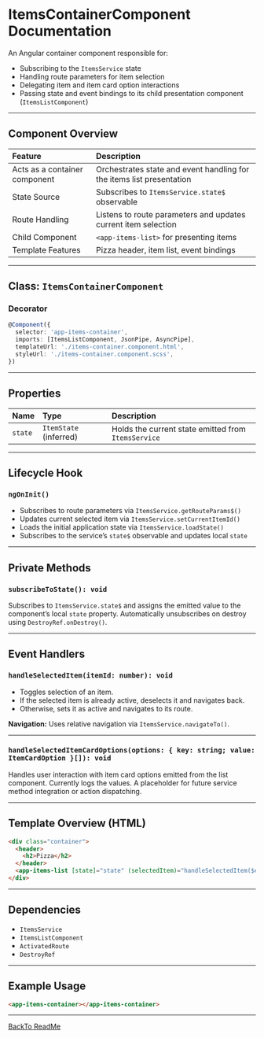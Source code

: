 # ItemsContainerComponent Documentation

An Angular container component responsible for:

- Subscribing to the `ItemsService` state
- Handling route parameters for item selection
- Delegating item and item card option interactions
- Passing state and event bindings to its child presentation component (`ItemsListComponent`)

---

## Component Overview

| Feature                       | Description                                                           |
| :---------------------------- | :-------------------------------------------------------------------- |
| Acts as a container component | Orchestrates state and event handling for the items list presentation |
| State Source                  | Subscribes to `ItemsService.state$` observable                        |
| Route Handling                | Listens to route parameters and updates current item selection        |
| Child Component               | `<app-items-list>` for presenting items                               |
| Template Features             | Pizza header, item list, event bindings                               |

---

## Class: `ItemsContainerComponent`

### Decorator

```ts
@Component({
  selector: 'app-items-container',
  imports: [ItemsListComponent, JsonPipe, AsyncPipe],
  templateUrl: './items-container.component.html',
  styleUrl: './items-container.component.scss',
})
```

---

## Properties

| Name    | Type                   | Description                                         |
| :------ | :--------------------- | :-------------------------------------------------- |
| `state` | `ItemState` (inferred) | Holds the current state emitted from `ItemsService` |

---

## Lifecycle Hook

### `ngOnInit()`

- Subscribes to route parameters via `ItemsService.getRouteParams$()`
- Updates current selected item via `ItemsService.setCurrentItemId()`
- Loads the initial application state via `ItemsService.loadState()`
- Subscribes to the service’s `state$` observable and updates local `state`

---

## Private Methods

### `subscribeToState(): void`

Subscribes to `ItemsService.state$` and assigns the emitted value to the component’s local `state` property. Automatically unsubscribes on destroy using `DestroyRef.onDestroy()`.

---

## Event Handlers

### `handleSelectedItem(itemId: number): void`

- Toggles selection of an item.
- If the selected item is already active, deselects it and navigates back.
- Otherwise, sets it as active and navigates to its route.

**Navigation:** Uses relative navigation via `ItemsService.navigateTo()`.

---

### `handleSelectedItemCardOptions(options: { key: string; value: ItemCardOption }[]): void`

Handles user interaction with item card options emitted from the list component. Currently logs the values. A placeholder for future service method integration or action dispatching.

---

## Template Overview (HTML)

```html
<div class="container">
  <header>
    <h2>Pizza</h2>
  </header>
  <app-items-list [state]="state" (selectedItem)="handleSelectedItem($event)" (selectedItemCardOptions)="handleSelectedItemCardOptions($event)"></app-items-list>
</div>
```

---

## Dependencies

- `ItemsService`
- `ItemsListComponent`
- `ActivatedRoute`
- `DestroyRef`

---

## Example Usage

```html
<app-items-container></app-items-container>
```

---

[BackTo ReadMe](/README.md)
